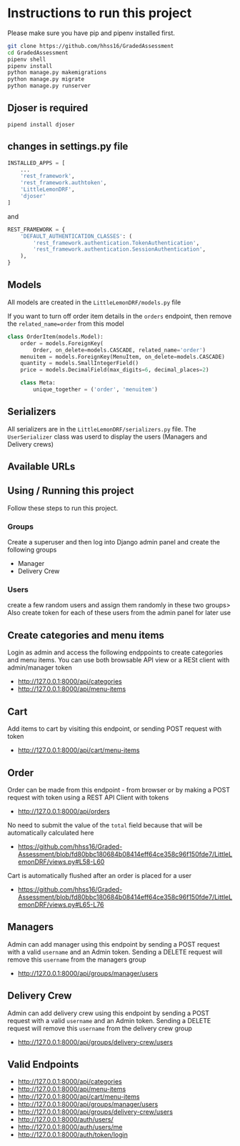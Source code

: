 # Instructions to run this project

Please make sure you have pip and pipenv installed first. 

```sh
git clone https://github.com/hhss16/GradedAssessment
cd GradedAssessment
pipenv shell
pipenv install 
python manage.py makemigrations 
python manage.py migrate
python manage.py runserver
```

## Djoser is required

`pipend install djoser`

## changes in settings.py file 

```python 
INSTALLED_APPS = [
    ...
    'rest_framework',
    'rest_framework.authtoken',
    'LittleLemonDRF',
    'djoser'
]

```

and

```python
REST_FRAMEWORK = {
    'DEFAULT_AUTHENTICATION_CLASSES': (
        'rest_framework.authentication.TokenAuthentication',
        'rest_framework.authentication.SessionAuthentication',
    ),
}

```

## Models

All models are created in the `LittleLemonDRF/models.py` file

If you want to turn off order item details in the `orders` endpoint, then remove the `related_name=order` from this model

```python
class OrderItem(models.Model):
    order = models.ForeignKey(
        Order, on_delete=models.CASCADE, related_name='order')
    menuitem = models.ForeignKey(MenuItem, on_delete=models.CASCADE)
    quantity = models.SmallIntegerField()
    price = models.DecimalField(max_digits=6, decimal_places=2)

    class Meta:
        unique_together = ('order', 'menuitem')

```

## Serializers 

All serializers are in the `LittleLemonDRF/serializers.py` file. The `UserSerializer` class was userd to display the users (Managers and Delivery crews)

## Available URLs

## Using / Running this project

Follow these steps to run this project. 

### Groups 
Create a superuser and then log into Django admin panel and create the following groups

* Manager
* Delivery Crew

### Users
create a few random users and assign them randomly in these two groups> Also create token for each of these users from the admin panel for later use


## Create categories and menu items 

Login as admin and access the following endppoints to create categories and menu items. You can use both browsable API view or a RESt client with admin/manager token
 * http://127.0.0.1:8000/api/categories
 * http://127.0.0.1:8000/api/menu-items

## Cart

Add items to cart by visiting this endpoint, or sending POST request with token

* http://127.0.0.1:8000/api/cart/menu-items

## Order 

Order can be made from this endpoint - from browser or by making a POST request with token using a REST API Client with tokens

* http://127.0.0.1:8000/api/orders

No need to submit the value of the `total` field because that will be automatically calculated here

* https://github.com/hhss16/Graded-Assessment/blob/fd80bbc180684b08414eff64ce358c96f150fde7/LittleLemonDRF/views.py#L58-L60

Cart is automatically flushed after an order is placed for a user 

* https://github.com/hhss16/Graded-Assessment/blob/fd80bbc180684b08414eff64ce358c96f150fde7/LittleLemonDRF/views.py#L65-L76

## Managers

Admin can add manager using this endpoint by sending a POST request with a valid `username` and an Admin token. Sending a DELETE request will remove this `username` from the managers group

* http://127.0.0.1:8000/api/groups/manager/users


## Delivery Crew

Admin can add delivery crew using this endpoint by sending a POST request with a valid `username` and an Admin token. Sending a DELETE request will remove this `username` from the delivery crew group

* http://127.0.0.1:8000/api/groups/delivery-crew/users


## Valid Endpoints
 * http://127.0.0.1:8000/api/categories
 * http://127.0.0.1:8000/api/menu-items
* http://127.0.0.1:8000/api/cart/menu-items
* http://127.0.0.1:8000/api/groups/manager/users
* http://127.0.0.1:8000/api/groups/delivery-crew/users
* http://127.0.0.1:8000/auth/users/
* http://127.0.0.1:8000/auth/users/me
* http://127.0.0.1:8000/auth/token/login
